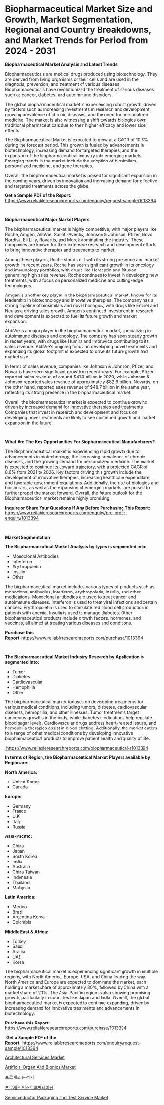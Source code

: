 <p><h1>Biopharmaceutical Market Size and Growth, Market Segmentation, Regional and Country Breakdowns, and Market Trends for Period from 2024 -  2031</h1></p><p><strong>Biopharmaceutical Market Analysis and Latest Trends</strong></p>
<p><p>Biopharmaceuticals are medical drugs produced using biotechnology. They are derived from living organisms or their cells and are used in the diagnosis, prevention, and treatment of various diseases. Biopharmaceuticals have revolutionized the treatment of serious diseases such as cancer, diabetes, and autoimmune disorders.</p><p>The global biopharmaceutical market is experiencing robust growth, driven by factors such as increasing investments in research and development, growing prevalence of chronic diseases, and the need for personalized medicine. The market is also witnessing a shift towards biologics over traditional pharmaceuticals due to their higher efficacy and lower side effects.</p><p>The Biopharmaceutical Market is expected to grow at a CAGR of 10.6% during the forecast period. This growth is fueled by advancements in biotechnology, increasing demand for targeted therapies, and the expansion of the biopharmaceutical industry into emerging markets. Emerging trends in the market include the adoption of biosimilars, personalized medicine, and gene therapies.</p><p>Overall, the biopharmaceutical market is poised for significant expansion in the coming years, driven by innovation and increasing demand for effective and targeted treatments across the globe.</p></p>
<p><strong>Get a Sample PDF of the Report:&nbsp;</strong> <a href="https://www.reliableresearchreports.com/enquiry/request-sample/1013394">https://www.reliableresearchreports.com/enquiry/request-sample/1013394</a></p>
<p>&nbsp;</p>
<p><strong>Biopharmaceutical Major Market Players</strong></p>
<p><p>The biopharmaceutical market is highly competitive, with major players like Roche, Amgen, AbbVie, Sanofi-Aventis, Johnson & Johnson, Pfizer, Novo Nordisk, Eli Lilly, Novartis, and Merck dominating the industry. These companies are known for their extensive research and development efforts to bring innovative therapies and treatments to market.</p><p>Among these players, Roche stands out with its strong presence and market growth. In recent years, Roche has seen significant growth in its oncology and immunology portfolios, with drugs like Herceptin and Rituxan generating high sales revenue. Roche continues to invest in developing new treatments, with a focus on personalized medicine and cutting-edge technologies.</p><p>Amgen is another key player in the biopharmaceutical market, known for its leadership in biotechnology and innovative therapies. The company has a strong pipeline of biosimilars and novel biologics, with drugs like Enbrel and Neulasta driving sales growth. Amgen's continued investment in research and development is expected to fuel its future growth and market expansion.</p><p>AbbVie is a major player in the biopharmaceutical market, specializing in autoimmune diseases and oncology. The company has seen steady growth in recent years, with drugs like Humira and Imbruvica contributing to its sales revenue. AbbVie's ongoing focus on developing novel treatments and expanding its global footprint is expected to drive its future growth and market size.</p><p>In terms of sales revenue, companies like Johnson & Johnson, Pfizer, and Novartis have seen significant growth in recent years. For example, Pfizer reported sales revenue of around $41.9 billion in 2020, while Johnson & Johnson reported sales revenue of approximately $82.6 billion. Novartis, on the other hand, reported sales revenue of $48.7 billion in the same year, reflecting its strong presence in the biopharmaceutical market.</p><p>Overall, the biopharmaceutical market is expected to continue growing, driven by increased demand for innovative therapies and treatments. Companies that invest in research and development and focus on developing novel treatments are likely to see continued growth and market expansion in the future.</p></p>
<p>&nbsp;</p>
<p><strong>What Are The Key Opportunities For Biopharmaceutical Manufacturers?</strong></p>
<p><p>The Biopharmaceutical market is experiencing rapid growth due to advancements in biotechnology, the increasing prevalence of chronic diseases, and the growing demand for personalized medicine. The market is expected to continue its upward trajectory, with a projected CAGR of 8.6% from 2021 to 2026. Key factors driving this growth include the development of innovative therapies, increasing healthcare expenditure, and favorable government regulations. Additionally, the rise of biologics and biosimilars, as well as the expansion of emerging markets, are poised to further propel the market forward. Overall, the future outlook for the Biopharmaceutical market remains highly promising.</p></p>
<p><strong>Inquire or Share Your Questions If Any Before Purchasing This Report:</strong> <a href="https://www.reliableresearchreports.com/enquiry/pre-order-enquiry/1013394">https://www.reliableresearchreports.com/enquiry/pre-order-enquiry/1013394</a></p>
<p>&nbsp;</p>
<p><strong>Market Segmentation</strong></p>
<p><strong>The Biopharmaceutical Market Analysis by types is segmented into:</strong></p>
<p><ul><li>Monoclonal Antibodies</li><li>Interferon</li><li>Erythropoietin</li><li>Insulin</li><li>Other</li></ul></p>
<p><p>The biopharmaceutical market includes various types of products such as monoclonal antibodies, interferon, erythropoietin, insulin, and other medications. Monoclonal antibodies are used to treat cancer and autoimmune diseases. Interferon is used to treat viral infections and certain cancers. Erythropoietin is used to stimulate red blood cell production in patients with anemia. Insulin is used to manage diabetes. Other biopharmaceutical products include growth factors, hormones, and vaccines, all aimed at treating various diseases and conditions.</p></p>
<p><strong>Purchase this Report:&nbsp;</strong><a href="https://www.reliableresearchreports.com/purchase/1013394">https://www.reliableresearchreports.com/purchase/1013394</a></p>
<p>&nbsp;</p>
<p><strong>The Biopharmaceutical Market Industry Research by Application is segmented into:</strong></p>
<p><ul><li>Tumor</li><li>Diabetes</li><li>Cardiovascular</li><li>Hemophilia</li><li>Other</li></ul></p>
<p><p>The biopharmaceutical market focuses on developing treatments for various medical conditions, including tumors, diabetes, cardiovascular diseases, hemophilia, and other illnesses. Tumor treatments target cancerous growths in the body, while diabetes medications help regulate blood sugar levels. Cardiovascular drugs address heart-related issues, and hemophilia therapies assist in blood clotting. Additionally, the market caters to a range of other medical conditions by developing innovative biopharmaceutical products to improve patient health and quality of life.</p></p>
<p><a href="https://www.reliableresearchreports.com/biopharmaceutical-r1013394">&nbsp;https://www.reliableresearchreports.com/biopharmaceutical-r1013394</a></p>
<p><strong>In terms of Region, the Biopharmaceutical Market Players available by Region are:</strong></p>
<p>
    <p> <strong> North America: </strong>
        <ul>
            <li>United States</li>
            <li>Canada</li>
        </ul>
        </p> 
    <p> <strong> Europe: </strong>
        <ul>
            <li>Germany</li>
            <li>France</li>
            <li>U.K.</li>
            <li>Italy</li>
            <li>Russia</li>
        </ul>
        </p> 
    <p> <strong> Asia-Pacific: </strong>
        <ul>
            <li>China</li>
            <li>Japan</li>
            <li>South Korea</li>
            <li>India</li>
            <li>Australia</li>
            <li>China Taiwan</li>
            <li>Indonesia</li>
            <li>Thailand</li>
            <li>Malaysia</li>
        </ul>
        </p> 
    <p> <strong> Latin America: </strong>
        <ul>
            <li>Mexico</li>
            <li>Brazil</li>
            <li>Argentina Korea</li>
            <li>Colombia</li>
        </ul>
        </p> 
    <p> <strong> Middle East & Africa: </strong>
        <ul>
            <li>Turkey</li>
            <li>Saudi</li>
            <li>Arabia</li>
            <li>UAE</li>
            <li>Korea</li>
        </ul>
    </p>
    </p>
<p><p>The biopharmaceutical market is experiencing significant growth in multiple regions, with North America, Europe, USA, and China leading the way. North America and Europe are expected to dominate the market, each holding a market share of approximately 30%, followed by China with a market share of 20%. The Asia-Pacific region is also showing promising growth, particularly in countries like Japan and India. Overall, the global biopharmaceutical market is expected to continue expanding, driven by increasing demand for innovative treatments and advancements in biotechnology.</p></p>
<p><strong>Purchase this Report: </strong><a href="https://www.reliableresearchreports.com/purchase/1013394">https://www.reliableresearchreports.com/purchase/1013394</a></p>
<p>&nbsp;<strong>Get a Sample PDF of the Report:&nbsp;&nbsp;</strong><a href="https://www.reliableresearchreports.com/enquiry/request-sample/1013394">https://www.reliableresearchreports.com/enquiry/request-sample/1013394</a></p>
<p><strong></strong></p>
<p><p><a href="https://github.com/timeliteaut/Market-Research-Report-List-2/blob/main/architectural-services-market.md">Architectural Services Market</a></p><p><a href="https://github.com/seekum/Market-Research-Report-List-2/blob/main/artificial-organ-and-bionics-market.md">Artificial Organ And Bionics Market</a></p><p><a href="https://github.com/novabrown3/Market-Research-Report-List-1/blob/main/896540051701.md">프로세스 분석기</a></p><p><a href="https://github.com/durgin521/Market-Research-Report-List-1/blob/main/686539951702.md">프로세스 인스트루멘테이션</a></p><p><a href="https://www.linkedin.com/pulse/semiconductor-packaging-test-service-market-size-trends-complete-j9lce">Semiconductor Packaging and Test Service Market</a></p></p>